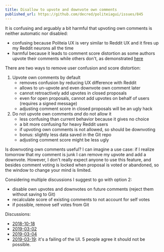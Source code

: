 ```yaml
---
title: Disallow to upvote and downvote own comments
published_url: https://github.com/decred/politeiagui/issues/845
---
```


It is confusing and arguably a bit harmful that upvoting own comments is neither automatic nor disabled:

* confusing because Politeia UX is very similar to Reddit UX and it fires up my Reddit neurons all the time
* harmful because it leads to comment score distortion as some authors upvote their comments while others don't, as demonstrated [here](https://github.com/RichardRed0x/pi-research/blob/master/data/comments-and-updown-votes/pi-users-comments-votes.csv)

There are two ways to remove user confusion and score distortion:

1. Upvote own comments by default
   * removes confusion by reducing UX difference with Reddit
   * allows to un-upvote and even downvote own comment later
   * cannot retroactively add upvotes in closed proposals
   * even for open proposals, cannot add upvotes on behalf of users (requires a signed message)
   * adjusting comment score in closed proposals will be an ugly hack
1. Do not upvote own comments _and_ do not allow it
   * less confusing than current behavior because it gives no choice
   * a bit more confusing for heavy Reddit users
   * if upvoting own comments is not allowed, so should be downvoting
   * bonus: slightly less data saved in the Git repo
   * adjusting comment score might be less ugly

Is downvoting own comments useful? I can imagine a use case: if I realize tomorrow that my comment is junk I can remove my upvote and add a downvote. However, I don't really expect anyone to use this feature, and besides comment voting is locked when proposal is voted or abandoned, so the window to change your mind is limited.

Considering multiple discussions I suggest to go with option 2:

* disable own upvotes and downvotes on future comments (reject them without saving to Git)
* recalculate score of existing comments to not account for self votes
* if possible, remove self votes from Git

Discussions:

* [2018-10-18](https://matrix.to/#/!VFRvyndKpzcLrVslQD:decred.org/$153988953632992GOYKc:decred.org)
* [2019-03-02](https://matrix.to/#/!lbzTjhzNbIaDbuAxkS:decred.org/$155154354314212PIYmG:decred.org)
* [2019-03-04](https://www.reddit.com/r/decred/comments/axe15w/is_it_ok_to_upvote_your_own_comments_on_politeia/)
* [2019-03-19](https://matrix.to/#/!MIGqWXfLFBwhipPKYL:decred.org/$155298458732381rqQPi:decred.org): it's a failing of the UI. 5 people agree it should not be possible.
